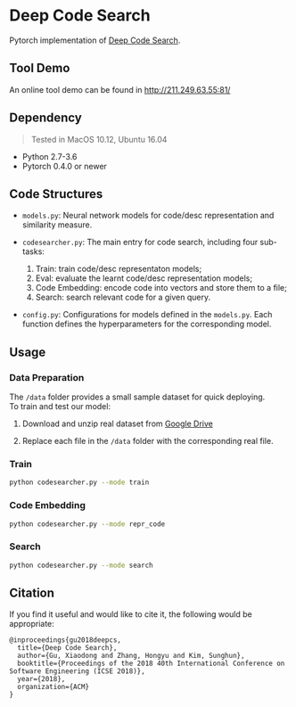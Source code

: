 # Deep Code Search

Pytorch implementation of [Deep Code Search](https://github.com/guxd/guxd.github.io/papers/deepcs.pdf).

## Tool Demo

An online tool demo can be found in http://211.249.63.55:81/

## Dependency
> Tested in MacOS 10.12, Ubuntu 16.04
* Python 2.7-3.6
* Pytorch 0.4.0 or newer

## Code Structures

 - `models.py`: Neural network models for code/desc representation and similarity measure.
 
 - `codesearcher.py`: The main entry for code search, including four sub-tasks: 
     1) Train: train code/desc representaton models; 
     2) Eval: evaluate the learnt code/desc representation models; 
     3) Code Embedding: encode code into vectors and store them to a file; 
     4) Search: search relevant code for a given query.
     
 - `config.py`: Configurations for models defined in the `models.py`. 
   Each function defines the hyperparameters for the corresponding model.

## Usage

   ### Data Preparation
  The `/data` folder provides a small sample dataset for quick deploying.  
  To train and test our model:
  
  1) Download and unzip real dataset from [Google Drive](https://drive.google.com/drive/folders/1GZYLT_lzhlVczXjD6dgwVUvDDPHMB6L7?usp=sharing)
  
  2) Replace each file in the `/data` folder with the corresponding real file. 

   ### Train
   
   ```bash
   python codesearcher.py --mode train
   ```
   
   ### Code Embedding
   
   ```bash
   python codesearcher.py --mode repr_code
   ```
   
   ### Search
   
   ```bash
   python codesearcher.py --mode search
   ```


## Citation

 If you find it useful and would like to cite it, the following would be appropriate:
```
@inproceedings{gu2018deepcs,
  title={Deep Code Search},
  author={Gu, Xiaodong and Zhang, Hongyu and Kim, Sunghun},
  booktitle={Proceedings of the 2018 40th International Conference on Software Engineering (ICSE 2018)},
  year={2018},
  organization={ACM}
}
```
